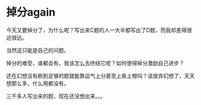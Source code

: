 # 掉分again

今天又要掉分了，为什么呢？写出来C题的人一大半都写出了D题，而我却差得很远很远。

当然这只能是自己的问题。

掉分的难受，谁都会有，我该怎么去终结它呢？如何使得掉分激励自己进步？

还在幻想没有刷到足够的题就能靠运气上分甚至上紫上橙吗？该放弃幻想了，天天想那么多，什么用都没有。

三千多人写出来的题，现在还没想出来。。。
